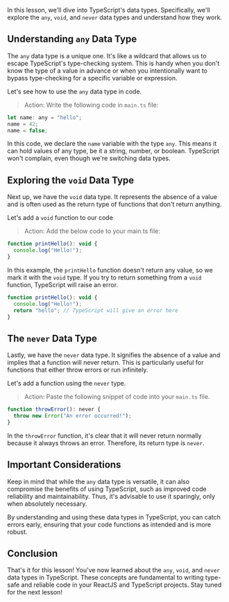 In this lesson, we'll dive into TypeScript's data types. Specifically, we'll explore the `any`, `void`, and `never` data types and understand how they work.

## Understanding `any` Data Type

The `any` data type is a unique one. It's like a wildcard that allows us to escape TypeScript's type-checking system. This is handy when you don't know the type of a value in advance or when you intentionally want to bypass type-checking for a specific variable or expression.

Let's see how to use the `any` data type in code.

> Action: Write the following code in `main.ts` file:

```javascript
let name: any = "hello";
name = 42;
name = false;
```

In this code, we declare the `name` variable with the type `any`. This means it can hold values of any type, be it a string, number, or boolean. TypeScript won't complain, even though we're switching data types.

## Exploring the `void` Data Type

Next up, we have the `void` data type. It represents the absence of a value and is often used as the return type of functions that don't return anything.

Let's add a `void` function to our code

> Action: Add the below code to your main.ts file:

```javascript
function printHello(): void {
  console.log("Hello!");
}
```

In this example, the `printHello` function doesn't return any value, so we mark it with the `void` type. If you try to return something from a `void` function, TypeScript will raise an error.

```javascript
function printHello(): void {
  console.log("Hello!");
  return "hello"; // TypeScript will give an error here
}
```

## The `never` Data Type

Lastly, we have the `never` data type. It signifies the absence of a value and implies that a function will never return. This is particularly useful for functions that either throw errors or run infinitely.

Let's add a function using the `never` type.

> Action: Paste the following snippet of code into your `main.ts` file.

```javascript
function throwError(): never {
  throw new Error("An error occurred!");
}
```

In the `throwError` function, it's clear that it will never return normally because it always throws an error. Therefore, its return type is `never`.

## Important Considerations

Keep in mind that while the `any` data type is versatile, it can also compromise the benefits of using TypeScript, such as improved code reliability and maintainability. Thus, it's advisable to use it sparingly, only when absolutely necessary.

By understanding and using these data types in TypeScript, you can catch errors early, ensuring that your code functions as intended and is more robust.

## Conclusion

That's it for this lesson! You've now learned about the `any`, `void`, and `never` data types in TypeScript. These concepts are fundamental to writing type-safe and reliable code in your ReactJS and TypeScript projects. Stay tuned for the next lesson!
